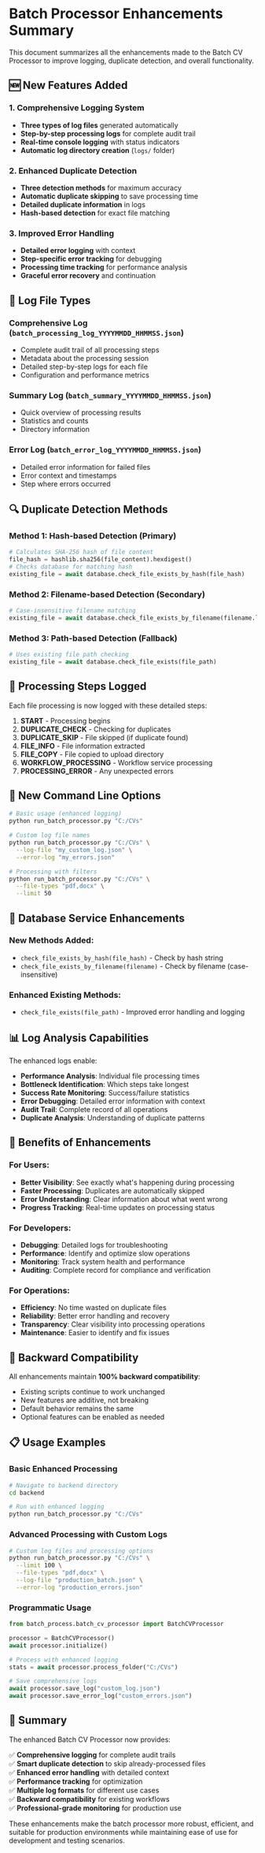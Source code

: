 # Batch Processor Enhancements Summary

This document summarizes all the enhancements made to the Batch CV Processor to improve logging, duplicate detection, and overall functionality.

## 🆕 New Features Added

### 1. **Comprehensive Logging System**
- **Three types of log files** generated automatically
- **Step-by-step processing logs** for complete audit trail
- **Real-time console logging** with status indicators
- **Automatic log directory creation** (`logs/` folder)

### 2. **Enhanced Duplicate Detection**
- **Three detection methods** for maximum accuracy
- **Automatic duplicate skipping** to save processing time
- **Detailed duplicate information** in logs
- **Hash-based detection** for exact file matching

### 3. **Improved Error Handling**
- **Detailed error logging** with context
- **Step-specific error tracking** for debugging
- **Processing time tracking** for performance analysis
- **Graceful error recovery** and continuation

## 📁 Log File Types

### Comprehensive Log (`batch_processing_log_YYYYMMDD_HHMMSS.json`)
- Complete audit trail of all processing steps
- Metadata about the processing session
- Detailed step-by-step logs for each file
- Configuration and performance metrics

### Summary Log (`batch_summary_YYYYMMDD_HHMMSS.json`)
- Quick overview of processing results
- Statistics and counts
- Directory information

### Error Log (`batch_error_log_YYYYMMDD_HHMMSS.json`)
- Detailed error information for failed files
- Error context and timestamps
- Step where errors occurred

## 🔍 Duplicate Detection Methods

### Method 1: Hash-based Detection (Primary)
```python
# Calculates SHA-256 hash of file content
file_hash = hashlib.sha256(file_content).hexdigest()
# Checks database for matching hash
existing_file = await database.check_file_exists_by_hash(file_hash)
```

### Method 2: Filename-based Detection (Secondary)
```python
# Case-insensitive filename matching
existing_file = await database.check_file_exists_by_filename(filename.lower())
```

### Method 3: Path-based Detection (Fallback)
```python
# Uses existing file path checking
existing_file = await database.check_file_exists(file_path)
```

## 📝 Processing Steps Logged

Each file processing is now logged with these detailed steps:

1. **START** - Processing begins
2. **DUPLICATE_CHECK** - Checking for duplicates
3. **DUPLICATE_SKIP** - File skipped (if duplicate found)
4. **FILE_INFO** - File information extracted
5. **FILE_COPY** - File copied to upload directory
6. **WORKFLOW_PROCESSING** - Workflow service processing
7. **PROCESSING_ERROR** - Any unexpected errors

## 🚀 New Command Line Options

```bash
# Basic usage (enhanced logging)
python run_batch_processor.py "C:/CVs"

# Custom log file names
python run_batch_processor.py "C:/CVs" \
  --log-file "my_custom_log.json" \
  --error-log "my_errors.json"

# Processing with filters
python run_batch_processor.py "C:/CVs" \
  --file-types "pdf,docx" \
  --limit 50
```

## 🔧 Database Service Enhancements

### New Methods Added:
- `check_file_exists_by_hash(file_hash)` - Check by hash string
- `check_file_exists_by_filename(filename)` - Check by filename (case-insensitive)

### Enhanced Existing Methods:
- `check_file_exists(file_path)` - Improved error handling and logging

## 📊 Log Analysis Capabilities

The enhanced logs enable:

- **Performance Analysis**: Individual file processing times
- **Bottleneck Identification**: Which steps take longest
- **Success Rate Monitoring**: Success/failure statistics
- **Error Debugging**: Detailed error information with context
- **Audit Trail**: Complete record of all operations
- **Duplicate Analysis**: Understanding of duplicate patterns

## 🎯 Benefits of Enhancements

### For Users:
- **Better Visibility**: See exactly what's happening during processing
- **Faster Processing**: Duplicates are automatically skipped
- **Error Understanding**: Clear information about what went wrong
- **Progress Tracking**: Real-time updates on processing status

### For Developers:
- **Debugging**: Detailed logs for troubleshooting
- **Performance**: Identify and optimize slow operations
- **Monitoring**: Track system health and performance
- **Auditing**: Complete record for compliance and verification

### For Operations:
- **Efficiency**: No time wasted on duplicate files
- **Reliability**: Better error handling and recovery
- **Transparency**: Clear visibility into processing operations
- **Maintenance**: Easier to identify and fix issues

## 🔄 Backward Compatibility

All enhancements maintain **100% backward compatibility**:
- Existing scripts continue to work unchanged
- New features are additive, not breaking
- Default behavior remains the same
- Optional features can be enabled as needed

## 📋 Usage Examples

### Basic Enhanced Processing
```bash
# Navigate to backend directory
cd backend

# Run with enhanced logging
python run_batch_processor.py "C:/CVs"
```

### Advanced Processing with Custom Logs
```bash
# Custom log files and processing options
python run_batch_processor.py "C:/CVs" \
  --limit 100 \
  --file-types "pdf,docx" \
  --log-file "production_batch.json" \
  --error-log "production_errors.json"
```

### Programmatic Usage
```python
from batch_process.batch_cv_processor import BatchCVProcessor

processor = BatchCVProcessor()
await processor.initialize()

# Process with enhanced logging
stats = await processor.process_folder("C:/CVs")

# Save comprehensive logs
await processor.save_log("custom_log.json")
await processor.save_error_log("custom_errors.json")
```

## 🎉 Summary

The enhanced Batch CV Processor now provides:

✅ **Comprehensive logging** for complete audit trails  
✅ **Smart duplicate detection** to skip already-processed files  
✅ **Enhanced error handling** with detailed context  
✅ **Performance tracking** for optimization  
✅ **Multiple log formats** for different use cases  
✅ **Backward compatibility** for existing workflows  
✅ **Professional-grade monitoring** for production use  

These enhancements make the batch processor more robust, efficient, and suitable for production environments while maintaining ease of use for development and testing scenarios.
